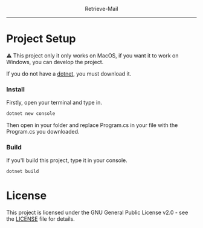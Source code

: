 <p align="center">
Retrieve-Mail
</p>

---

# Project Setup
⚠️ This project only it only works on MacOS, if you want it to work on Windows, you can develop the project.

If you do not have a <a href="https://learn.microsoft.com/tr-tr/dotnet/core/install/macos">dotnet</a>, you must download it.

### Install
Firstly, open your terminal and type in.

```bash
dotnet new console
```

Then open in your folder and replace Program.cs in your file with the Program.cs you downloaded.

### Build
If you'll build this project, type it in your console.

```bash
dotnet build
```

# License

This project is licensed under the GNU General Public License v2.0 - see the [LICENSE](LICENSE) file for details.
